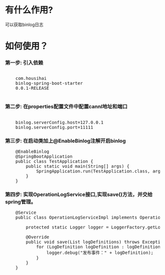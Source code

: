 # 有什么作用?
  可以获取binlog日志
  
# 如何使用？</h1>
### 第一步: 引入依赖
      
<pre>
   <dependency>
	<groupId>com.housihai</groupId>
	<artifactId>binlog-spring-boot-starter</artifactId>
	<version>0.0.1-RELEASE</version>
   </dependency>
</pre>

### 第二步: 在properties配置文件中配置cannl地址和端口
<pre>    
	binlog.serverConfig.host=127.0.0.1
	binlog.serverConfig.port=11111
</pre>

### 第三步: 在启动类加上@EnableBinlog注解开启binlog   
<pre>
	@EnableBinlog
	@SpringBootApplication
	public class TestApplication {
		public static void main(String[] args) {
			SpringApplication.run(TestApplication.class, args);
		}
	}
</pre>

### 第四步: 实现OperationLogService接口,实现save()方法，并交给spring管理。       
<pre>
	@Service
	public class OperationLogServiceImpl implements OperationLogService {

		protected static Logger logger = LoggerFactory.getLogger(OperationLogServiceImpl.class);

		@Override
		public void save(List<LogDefinition> logDefinitions) throws Exception {
			for (LogDefinition logDefinition : logDefinitions) {
				logger.debug("发布事件：" + logDefinition);
			}
		}
	}
</pre>
